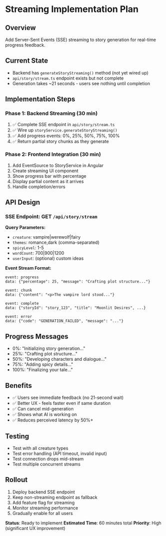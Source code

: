 # Streaming Implementation Plan

## Overview
Add Server-Sent Events (SSE) streaming to story generation for real-time progress feedback.

## Current State
- Backend has `generateStoryStreaming()` method (not yet wired up)
- `api/story/stream.ts` endpoint exists but not complete
- Generation takes ~21 seconds - users see nothing until completion

## Implementation Steps

### Phase 1: Backend Streaming (30 min)
1. ✅ Complete SSE endpoint in `api/story/stream.ts`
2. ✅ Wire up `storyService.generateStoryStreaming()`
3. ✅ Add progress events: 0%, 25%, 50%, 75%, 100%
4. ✅ Return partial story chunks as they generate

### Phase 2: Frontend Integration (30 min)
1. Add EventSource to StoryService in Angular
2. Create streaming UI component
3. Show progress bar with percentage
4. Display partial content as it arrives
5. Handle completion/errors

## API Design

### SSE Endpoint: GET `/api/story/stream`
**Query Parameters:**
- `creature`: vampire|werewolf|fairy
- `themes`: romance,dark (comma-separated)
- `spicyLevel`: 1-5
- `wordCount`: 700|900|1200
- `userInput`: (optional) custom ideas

**Event Stream Format:**
```
event: progress
data: {"percentage": 25, "message": "Crafting plot structure..."}

event: chunk
data: {"content": "<p>The vampire lord stood..."}

event: complete
data: {"storyId": "story_123", "title": "Moonlit Desires", ...}

event: error
data: {"code": "GENERATION_FAILED", "message": "..."}
```

## Progress Messages
- 0%: "Initializing story generation..."
- 25%: "Crafting plot structure..."
- 50%: "Developing characters and dialogue..."
- 75%: "Adding spicy details..."
- 100%: "Finalizing your tale..."

## Benefits
- ✅ Users see immediate feedback (no 21-second wait)
- ✅ Better UX - feels faster even if same duration
- ✅ Can cancel mid-generation
- ✅ Shows what AI is working on
- ✅ Reduces perceived latency by 50%+

## Testing
- Test with all creature types
- Test error handling (API timeout, invalid input)
- Test connection drops mid-stream
- Test multiple concurrent streams

## Rollout
1. Deploy backend SSE endpoint
2. Keep non-streaming endpoint as fallback
3. Add feature flag for streaming
4. Monitor streaming performance
5. Gradually enable for all users

**Status**: Ready to implement
**Estimated Time**: 60 minutes total
**Priority**: High (significant UX improvement)
